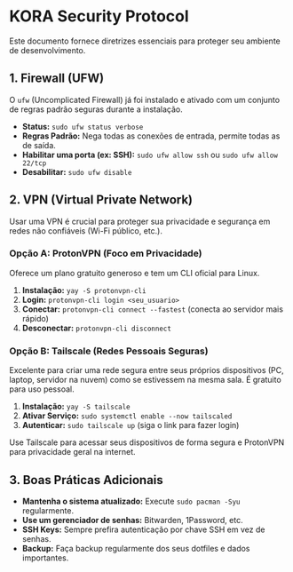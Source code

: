 # KORA Security Protocol

Este documento fornece diretrizes essenciais para proteger seu ambiente de desenvolvimento.

## 1. Firewall (UFW)

O `ufw` (Uncomplicated Firewall) já foi instalado e ativado com um conjunto de regras padrão seguras durante a instalação.

- **Status:** `sudo ufw status verbose`
- **Regras Padrão:** Nega todas as conexões de entrada, permite todas as de saída.
- **Habilitar uma porta (ex: SSH):** `sudo ufw allow ssh` ou `sudo ufw allow 22/tcp`
- **Desabilitar:** `sudo ufw disable`

## 2. VPN (Virtual Private Network)

Usar uma VPN é crucial para proteger sua privacidade e segurança em redes não confiáveis (Wi-Fi público, etc.).

### Opção A: ProtonVPN (Foco em Privacidade)

Oferece um plano gratuito generoso e tem um CLI oficial para Linux.

1.  **Instalação:** `yay -S protonvpn-cli`
2.  **Login:** `protonvpn-cli login <seu_usuario>`
3.  **Conectar:** `protonvpn-cli connect --fastest` (conecta ao servidor mais rápido)
4.  **Desconectar:** `protonvpn-cli disconnect`

### Opção B: Tailscale (Redes Pessoais Seguras)

Excelente para criar uma rede segura entre seus próprios dispositivos (PC, laptop, servidor na nuvem) como se estivessem na mesma sala. É gratuito para uso pessoal.

1.  **Instalação:** `yay -S tailscale`
2.  **Ativar Serviço:** `sudo systemctl enable --now tailscaled`
3.  **Autenticar:** `sudo tailscale up` (siga o link para fazer login)

Use Tailscale para acessar seus dispositivos de forma segura e ProtonVPN para privacidade geral na internet.

## 3. Boas Práticas Adicionais

- **Mantenha o sistema atualizado:** Execute `sudo pacman -Syu` regularmente.
- **Use um gerenciador de senhas:** Bitwarden, 1Password, etc.
- **SSH Keys:** Sempre prefira autenticação por chave SSH em vez de senhas.
- **Backup:** Faça backup regularmente dos seus dotfiles e dados importantes.
